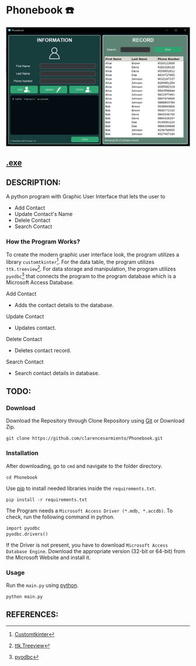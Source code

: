 # Phonebook ☎️
![image](https://github.com/clarencesarmiento/Phonebook/blob/e046dc137862196b2ff27964bba9d9ef1aea7f74/phonebook_interface.png)
## [.exe](https://www.mediafire.com/file/7mal7egoio7e8t5/Phonebook_V1.1_%2528.exe%2529.rar/file)
## DESCRIPTION:
A python program with Graphic User Interface that lets the user to
- Add Contact
- Update Contact's Name
- Delele Contact
- Search Contact
### How the Program Works?
To create the modern graphic user interface look, the program utilizes a library `customtkinter`[^1]. For the data table, the program utilizes `ttk.treeview`[^2].
For data storage and manipulation, the program utilizes `pyodbc`[^3] that connects the program to the program database which is a Microsoft Access Database.

Add Contact
- Adds the contact details to the database.

Update Contact
- Updates contact.

Delete Contact
- Deletes contact record.

Search Contact
- Search contact details in database.

## TODO:
### Download
Download the Repository through Clone Repository using [Git](https://git-scm.com/downloads) or Download Zip.
```
git clone https://github.com/clarencesarmiento/Phonebook.git
```
### Installation
After downloading, go to `cmd` and navigate to the folder directory.
```
cd Phonebook
```
Use [pip](https://pip.pypa.io/en/stable/) to install needed libraries inside
the `requirements.txt`.
```
pip install -r requirements.txt
```
The Program needs a `Microsoft Access Driver (*.mdb, *.accdb)`. To check, run the following command in python.
```
import pyodbc
pyodbc.drivers()
```
If the Driver is not present, you have to download `Microsoft Access Database Engine`. 
Download the appropriate version (32-bit or 64-bit) from the Microsoft Website and install it.
### Usage
Run the `main.py` using [python](https://www.python.org/).
```
python main.py
```
## REFERENCES:
[^1]: [Customtkinter](https://github.com/tomschimansky/customtkinter)
[^2]: [ttk.Treeview](http://tkdocs.com/shipman/ttk-Treeview.html)
[^3]: [pyodbc](https://pypi.org/project/pyodbc/)
